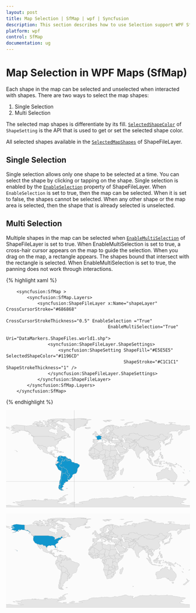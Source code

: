 ```yaml
---
layout: post
title: Map Selection | SfMap | wpf | Syncfusion
description: This section describes how to use Selection support WPF SfMaps control with SelectedShapeColor, SelectedMapShapes properties.
platform: wpf
control: SfMap
documentation: ug
---
```


# Map Selection in WPF Maps (SfMap)

Each shape in the map can be selected and unselected when interacted with shapes. There are two ways to select the map shapes:

1. Single Selection 
2. Multi Selection

The selected map shapes is differentiate by its fill. [`SelectedShapeColor`](https://help.syncfusion.com/cr/wpf/Syncfusion.SfMaps.WPF~Syncfusion.UI.Xaml.Maps.ShapeSetting~SelectedShapeColor.html) of `ShapeSetting` is the API that is used to get or set the selected shape color.

All selected shapes available in the [`SelectedMapShapes`](https://help.syncfusion.com/cr/cref_files/wpf/Syncfusion.SfMaps.WPF~Syncfusion.UI.Xaml.Maps.ShapeFileLayer~SelectedMapShapes.html) of ShapeFileLayer.

## Single Selection

Single selection allows only one shape to be selected at a time. You can select the shape by clicking or tapping on the shape. Single selection is enabled by the [`EnableSelection`](https://help.syncfusion.com/cr/cref_files/wpf/Syncfusion.SfMaps.WPF~Syncfusion.UI.Xaml.Maps.ShapeFileLayer~EnableSelection.html) property of ShapeFileLayer. When `EnableSelection` is set to true, then the map can be selected. When it is set to false, the shapes cannot be selected. When any other shape or the map area is selected, then the shape that is already selected is unselected.

## Multi Selection

Multiple shapes in the map can be selected when [`EnableMultiSelection`](https://help.syncfusion.com/cr/wpf/Syncfusion.SfMaps.WPF~Syncfusion.UI.Xaml.Maps.ShapeFileLayer~EnableMultiSelection.html) of ShapeFileLayer is set to true. When EnableMultiSelection is set to true, a cross-hair cursor appears on the map to guide the selection. When you drag on the map, a rectangle appears. The shapes bound that intersect with the rectangle is selected. When EnableMultiSelection is set to true, the panning does not work through interactions.

{% highlight xaml %}

        <syncfusion:SfMap >
            <syncfusion:SfMap.Layers>
                <syncfusion:ShapeFileLayer x:Name="shapeLayer" CrossCursorStroke="#686868" 
                                           CrossCursorStrokeThickness="0.5" EnableSelection ="True"
                                           EnableMultiSelection="True"
                                           Uri="DataMarkers.ShapeFiles.world1.shp">
                    <syncfusion:ShapeFileLayer.ShapeSettings>
                        <syncfusion:ShapeSetting ShapeFill="#E5E5E5" SelectedShapeColor="#1196CD" 
                                                 ShapeStroke="#C1C1C1" ShapeStrokeThickness="1" />
                    </syncfusion:ShapeFileLayer.ShapeSettings>
                </syncfusion:ShapeFileLayer>
            </syncfusion:SfMap.Layers>
        </syncfusion:SfMap>

{% endhighlight %}


![Maps control selection](Map-Selection_images/Map-Selection_img1.png)



![Maps control selection](Map-Selection_images/Map-Selection_img2.png)


